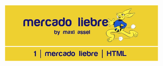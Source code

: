 [![Portada mercadoLiebre](https://github.com/maxiassel/ImagenesReadMe/blob/3c299c46d9233035802ae8451015866b6245517a/ml1.jpg)](https://github.com/maxiassel/c20_MaxiAssel_MercadoLiebre/tree/master)
[![1 | HTML](https://github.com/maxiassel/ImagenesReadMe/blob/086043b58dd620adc32f2c1ab4d316cbe56cbf28/ml2.jpg)](https://github.com/maxiassel/c20_MaxiAssel_MercadoLiebre/tree/HTML)
